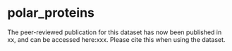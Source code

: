 # polar_proteins
The peer-reviewed publication for this dataset has now been published in xx, and can be accessed here:xxx. Please cite this when using the dataset.
